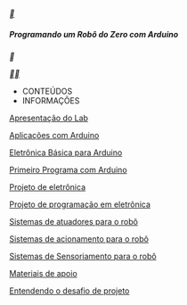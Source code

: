 [**](https://web.dio.me/play)

##### Programando um Robô do Zero com Arduino

**

[**](https://web.dio.me/lab/programando-um-robo-do-zero-com-arduino/learning/d3587b5a-fa5d-46a9-8ec6-86de7c36f3be)[**](https://web.dio.me/lab/programando-um-robo-do-zero-com-arduino/learning/c66d9393-b599-471b-ab05-c2bc2cc1c744)



- CONTEÚDOS
- INFORMAÇÕES

[Apresentação do Lab](https://web.dio.me/lab/programando-um-robo-do-zero-com-arduino/learning/d3587b5a-fa5d-46a9-8ec6-86de7c36f3be)

[Aplicações com Arduino](https://web.dio.me/lab/programando-um-robo-do-zero-com-arduino/learning/c66d9393-b599-471b-ab05-c2bc2cc1c744)

[Eletrônica Básica para Arduino](https://web.dio.me/lab/programando-um-robo-do-zero-com-arduino/learning/9f1c2c14-8154-49bb-b742-0c9c2991d982)

[Primeiro Programa com Arduino](https://web.dio.me/lab/programando-um-robo-do-zero-com-arduino/learning/d1533430-a816-4d0c-8b23-f3c5f7cd9b18)

[Projeto de eletrônica](https://web.dio.me/lab/programando-um-robo-do-zero-com-arduino/learning/2234c418-7cc0-46a0-99f8-b84bf29075cd)

[Projeto de programação em eletrônica](https://web.dio.me/lab/programando-um-robo-do-zero-com-arduino/learning/e8b26262-3fe4-4736-9112-e59a1f1ec09a)

[Sistemas de atuadores para o robô](https://web.dio.me/lab/programando-um-robo-do-zero-com-arduino/learning/ca69b973-8b0b-4e88-8515-30662f8289c3)

[Sistemas de acionamento para o robô](https://web.dio.me/lab/programando-um-robo-do-zero-com-arduino/learning/49ce9458-29e9-4d97-b276-2b6ecac54ef7)

[Sistemas de Sensoriamento para o robô](https://web.dio.me/lab/programando-um-robo-do-zero-com-arduino/learning/087216b8-2d14-4357-b464-daefb8f7f1c4)

[Materiais de apoio](https://web.dio.me/lab/programando-um-robo-do-zero-com-arduino/learning/c19b9e0a-77be-4d44-82a6-7b525f8d706d)

[Entendendo o desafio de projeto](https://web.dio.me/lab/programando-um-robo-do-zero-com-arduino/learning/0003f3e9-394f-4089-941c-72d5ffd06e04)